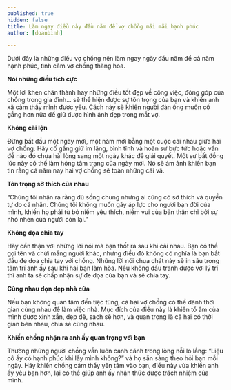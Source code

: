 ```yaml
---
published: true
hidden: false
title: Làm ngay điều này đầu năm để vợ chồng mãi mãi hạnh phúc
author: [doanbinh] 

---
```

Dưới đây là những điều vợ chồng nên làm ngay ngày đầu năm để cả năm hạnh phúc, tình cảm vợ chồng thăng hoa.

**Nói những điều tích cực**

Một lời khen chân thành hay những điều tốt đẹp về công việc, đóng góp của chồng trong gia đình… sẽ thể hiện được sự tôn trọng của bạn và khiến anh xã cảm thấy mình được yêu. Cách này sẽ khiến người đàn ông muốn cố gắng hơn nữa để giữ được hình ảnh đẹp trong mắt vợ.

**Không cãi lộn**

Đừng bắt đầu một ngày mới, một năm mới bằng một cuộc cãi nhau giữa hai vợ chồng. Hãy cố gắng giữ im lặng, bình tĩnh và hoãn sự bực tức hoặc vấn đề nào đó chưa hài lòng sang một ngày khác để giải quyết. Một sự bất đồng lúc này có thể làm hỏng tâm trạng của ngày mới. Nó sẽ ám ảnh khiến bạn tin rằng cả năm nay hai vợ chồng sẽ toàn những cãi vã.

**Tôn trọng sở thích của nhau**

“Chúng tôi nhận ra rằng dù sống chung nhưng ai cũng có sở thích và quyền tự do cá nhân. Chúng tôi không muốn gây áp lực cho người bạn đời của mình, khiến họ phải từ bỏ niềm yêu thích, niềm vui của bản thân chỉ bởi sự nhỏ nhen của người còn lại.”

**Không dọa chia tay**

Hãy cẩn thận với những lời nói mà bạn thốt ra sau khi cãi nhau. Bạn có thể gọi tên và chửi mắng người khác, nhưng điều đó không có nghĩa là bạn bắt đầu đe dọa chia tay với chồng. Những lời nói chua chát này sẽ in sâu trong tâm trí anh ấy sau khi hai bạn làm hòa. Nếu không đấu tranh được với lý trí thì anh ta sẽ chấp nhận sự đe dọa của bạn và sẽ chia tay.

**Cùng nhau dọn dẹp nhà cửa**

Nếu bạn không quan tâm đến tiệc tùng, cả hai vợ chồng có thể dành thời gian cùng nhau để làm việc nhà. Mục đích của điều này là khiến tổ ấm của mình được xinh xắn, đẹp đẽ, sạch sẽ hơn, và quan trọng là cả hai có thời gian bên nhau, chia sẻ cùng nhau.

**Khiến chồng nhận ra anh ấy quan trọng với bạn**

Thường những người chồng vẫn luôn canh cánh trong lòng nỗi lo lắng: “Liệu cô ấy có hạnh phúc khi lấy mình không?” và họ sẵn sàng theo hỏi bạn mỗi ngày. Hãy khiến chồng cảm thấy yên tâm vào bạn, điều này vừa khiến anh ấy yêu bạn hơn, lại có thể giúp anh ấy nhận thức được trách nhiệm của mình.